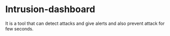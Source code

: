 # Intrusion-dashboard
It is a tool that can detect attacks and give alerts and also prevent attack for few seconds.
